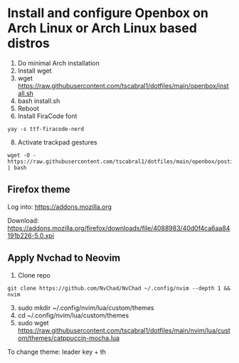 # Install and configure Openbox on Arch Linux or Arch Linux based distros

1. Do minimal Arch installation
2. Install wget
3. wget https://raw.githubusercontent.com/tscabral1/dotfiles/main/openbox/install.sh
4. bash install.sh
5. Reboot
6. Install FiraCode font
```
yay -s ttf-firacode-nerd
```
8. Activate trackpad gestures
```
wget -O - https://raw.githubusercontent.com/tscabral1/dotfiles/main/openbox/postinstall2.sh | bash
```

## Firefox theme

Log into: https://addons.mozilla.org

Download:
https://addons.mozilla.org/firefox/downloads/file/4088983/40d0f4ca6aa84191b226-5.0.xpi

## Apply Nvchad to Neovim
1. Clone repo
```
git clone https://github.com/NvChad/NvChad ~/.config/nvim --depth 1 && nvim
```
3. sudo mkdir ~/.config/nvim/lua/custom/themes
4. cd ~/.config/nvim/lua/custom/themes
5. sudo wget https://raw.githubusercontent.com/tscabral1/dotfiles/main/nvim/lua/custom/themes/catppuccin-mocha.lua

To change theme: leader key + th
